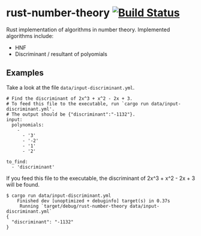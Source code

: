 # rust-number-theory [![Build Status](https://travis-ci.com/koba-e964/rust-number-theory.svg?branch=master)](https://travis-ci.com/koba-e964/rust-number-theory)
Rust implementation of algorithms in number theory.
Implemented algorithms include:

- HNF
- Discriminant / resultant of polyomials


## Examples
Take a look at the file `data/input-discriminant.yml`.

```
# Find the discriminant of 2x^3 + x^2 - 2x + 3.
# To feed this file to the executable, run `cargo run data/input-discriminant.yml'.
# The output should be {"discriminant":"-1132"}.
input:
  polynomials:
    -
      - '3'
      - '-2'
      - '1'
      - '2'

to_find:
  - 'discriminant'
```

If you feed this file to the executable, the discriminant of 2x^3 + x^2 - 2x + 3 will be found.
```
$ cargo run data/input-discriminant.yml
    Finished dev [unoptimized + debuginfo] target(s) in 0.37s
     Running `target/debug/rust-number-theory data/input-discriminant.yml`
{
  "discriminant": "-1132"
}
```